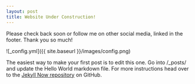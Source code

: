 ```yaml
---
layout: post
title: Website Under Construction! 
---
```


Please check back soon or follow me on other social media, linked in the footer. Thank you so much!

![_config.yml]({{ site.baseurl }}/images/config.png)

The easiest way to make your first post is to edit this one. Go into /_posts/ and update the Hello World markdown file. For more instructions head over to the [Jekyll Now repository](https://github.com/barryclark/jekyll-now) on GitHub.
